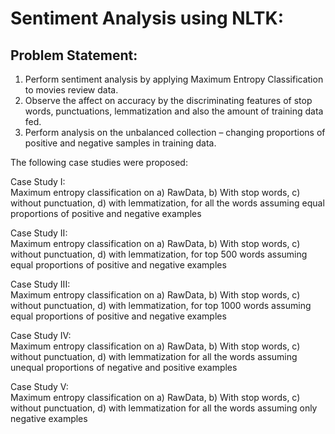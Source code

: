 # Sentiment Analysis using NLTK:

## Problem Statement:

1. Perform sentiment analysis by applying Maximum Entropy Classification to movies review data.
2. Observe the affect on accuracy by the discriminating features of stop words, punctuations, lemmatization and also the amount of training data fed. 
3. Perform analysis on the unbalanced collection – changing proportions of positive and negative samples in training data.


The following case studies were proposed:

Case Study I: <br/>
Maximum entropy classification on a) RawData, b) With stop words, c) without punctuation, d) with lemmatization, for all the words assuming equal proportions of positive and negative examples

Case Study II: <br/>
Maximum entropy classification on a) RawData, b) With stop words, c) without punctuation, d) with lemmatization, for top 500 words assuming equal proportions of positive and negative examples

Case Study III: <br/>
Maximum entropy classification on a) RawData, b) With stop words, c) without punctuation, d) with lemmatization, for top 1000 words assuming equal proportions of positive and negative examples

Case Study IV: <br/>
Maximum entropy classification on a) RawData, b) With stop words, c) without punctuation, d) with lemmatization for all the words assuming unequal proportions of negative and positive examples

Case Study V: <br/>
Maximum entropy classification on a) RawData, b) With stop words, c) without punctuation, d) with lemmatization for all the words assuming only negative examples
